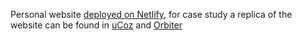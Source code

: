 Personal website [deployed on Netlify](https://webx-dev.netlify.app/),
for case study a replica of the website can be found in [uCoz](https://cristianhidalgo.do.am/) and [Orbiter](https://webx.orbiter.website/)


